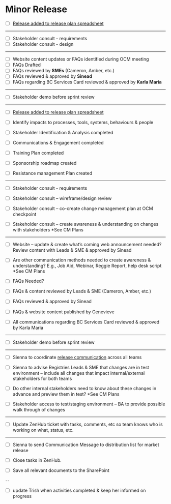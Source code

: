 # Minor Release
 
- [ ] [Release added to release plan spreadsheet](https://citz.sp.gov.bc.ca/sites/SBC/REG/Projects/MVSM/_layouts/15/WopiFrame.aspx?sourcedoc={C40CBB6E-9F6A-43CE-877D-B9DCA3280EC3}&file=Registries%20Modernization%20Release%20Plan%20w%20Features.xlsx&action=def)
---
- [ ] Stakeholder consult - requirements
- [ ] Stakeholder consult - design
---
- [ ] Website content updates or FAQs identified during OCM meeting
- [ ] FAQs Drafted
- [ ] FAQs reviewed by **SMEs** (Cameron, Amber, etc.)
- [ ] FAQs reviewed & approved by **Sinead** 
- [ ] FAQs regarding BC Services Card reviewed & approved by **Karla Maria**
---
- [ ] Stakeholder demo before sprint review
--- 


- [ ] [Release added to release plan spreadsheet](https://citz.sp.gov.bc.ca/sites/SBC/REG/Projects/MVSM/_layouts/15/WopiFrame.aspx?sourcedoc={C40CBB6E-9F6A-43CE-877D-B9DCA3280EC3}&file=Registries%20Modernization%20Release%20Plan%20w%20Features.xlsx&action=def)

- [ ] Identify impacts to processes, tools, systems, behaviours & people

- [ ] Stakeholder Identification & Analysis completed

- [ ] Communications & Engagement completed

- [ ] Training Plan completed

- [ ] Sponsorship roadmap created

- [ ] Resistance management Plan created


---

- [ ] Stakeholder consult - requirements
- [ ] Stakeholder consult – wireframe/design review

- [ ] Stakeholder consult – co-create change management plan at OCM checkpoint

- [ ] Stakeholder consult – create awareness & understanding on changes with stakeholders *See CM Plans
---

- [ ] Website – update & create what’s coming web announcement needed? Review content with Leads & SME & approved by Sinead

- [ ] Are other communication methods needed to create awareness & understanding? E.g., Job Aid, Webinar, Reggie Report, help desk script *See CM Plans
- [ ] FAQs Needed?
- [ ] FAQs & content reviewed by Leads & SME (Cameron, Amber, etc.)
- [ ] FAQs reviewed & approved by Sinead

- [ ] FAQs & website content published by Genevieve
- [ ] All communications regarding BC Services Card reviewed & approved by Karla Maria
---
- [ ] Stakeholder demo before sprint review
---

- [ ] Sienna to coordinate [release communication](https://citz.sp.gov.bc.ca/sites/SBC/REG/Projects/MVSM/_layouts/15/WopiFrame.aspx?sourcedoc={E8A83D3C-7DC6-46C9-82FA-27FAE2D0BEAD}&file=Release%20%26%20Project%20Communications.docx&action=default) across all teams
- [ ] Sienna to advise Registries Leads & SME that changes are in test environment – include all changes that impact internal/external stakeholders for both teams

- [ ] Do other internal stakeholders need to know about these changes in advance and preview them in test? *See CM Plans

- [ ] Stakeholder access to test/staging environment – BA to provide possible walk through of changes
---

- [ ] Update ZenHub ticket with tasks, comments, etc so team knows who is working on what, status, etc.
---
- [ ] Sienna to send Communication Message to distribution list for market release

- [ ] Close tasks in ZenHub.

- [ ] Save all relevant documents to the SharePoint

--
- [ ] update Trish when activities completed & keep her informed on progress

